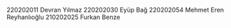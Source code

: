 
220202011 Devran Yılmaz
220202030 Eyüp Bağ
220202054 Mehmet Eren Reyhanlıoğlu
210202025 Furkan Benze

